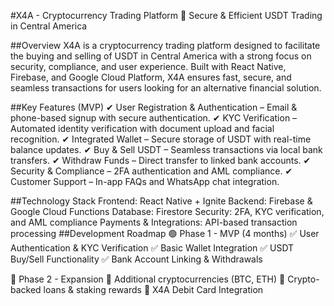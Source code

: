 #X4A - Cryptocurrency Trading Platform
🚀 Secure & Efficient USDT Trading in Central America

##Overview
X4A is a cryptocurrency trading platform designed to facilitate the buying and selling of USDT in Central America with a strong focus on security, compliance, and user experience. Built with React Native, Firebase, and Google Cloud Platform, X4A ensures fast, secure, and seamless transactions for users looking for an alternative financial solution.

##Key Features (MVP)
✔ User Registration & Authentication – Email & phone-based signup with secure authentication.
✔ KYC Verification – Automated identity verification with document upload and facial recognition.
✔ Integrated Wallet – Secure storage of USDT with real-time balance updates.
✔ Buy & Sell USDT – Seamless transactions via local bank transfers.
✔ Withdraw Funds – Direct transfer to linked bank accounts.
✔ Security & Compliance – 2FA authentication and AML compliance.
✔ Customer Support – In-app FAQs and WhatsApp chat integration.

##Technology Stack
Frontend: React Native + Ignite
Backend: Firebase & Google Cloud Functions
Database: Firestore
Security: 2FA, KYC verification, and AML compliance
Payments & Integrations: API-based transaction processing
##Development Roadmap
🟢 Phase 1 - MVP (4 months)
✅ User Authentication & KYC Verification
✅ Basic Wallet Integration
✅ USDT Buy/Sell Functionality
✅ Bank Account Linking & Withdrawals

🔵 Phase 2 - Expansion
🚀 Additional cryptocurrencies (BTC, ETH)
🚀 Crypto-backed loans & staking rewards
🚀 X4A Debit Card Integration
